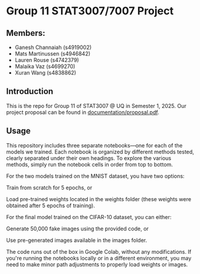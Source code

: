 # Group 11 STAT3007/7007 Project
## Members:
- Ganesh Channaiah (s4919002)
- Mats Martinussen (s4946842)
- Lauren Rouse (s4742379)
- Malaika Vaz (s4699270)
- Xuran Wang (s4838862)

## Introduction
This is the repo for Group 11 of STAT3007 @ UQ in Semester 1, 2025. Our project proposal can be found in [documentation/proposal.pdf](https://github.com/Joov95/stat3007-G11-2025/blob/main/documentation/STAT3007_7007%20G11%20Proposal.pdf).

## Usage
This repository includes three separate notebooks—one for each of the models we trained. Each notebook is organized by different methods tested, clearly separated under their own headings. To explore the various methods, simply run the notebook cells in order from top to bottom.

For the two models trained on the MNIST dataset, you have two options:

Train from scratch for 5 epochs, or

Load pre-trained weights located in the weights folder (these weights were obtained after 5 epochs of training).

For the final model trained on the CIFAR-10 dataset, you can either:

Generate 50,000 fake images using the provided code, or

Use pre-generated images available in the images folder.

The code runs out of the box in Google Colab, without any modifications.
If you're running the notebooks locally or in a different environment, you may need to make minor path adjustments to properly load weights or images.

